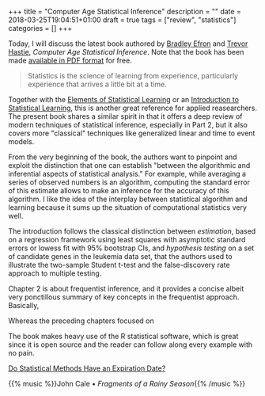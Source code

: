 +++
title = "Computer Age Statistical Inference"
description = ""
date = 2018-03-25T19:04:51+01:00
draft = true
tags = ["review", "statistics"]
categories = []
+++

Today, I will discuss the latest book authored by [Bradley Efron](http://statweb.stanford.edu/~ckirby/brad/) and [Trevor Hastie](https://web.stanford.edu/~hastie/), *Computer Age Statistical Inference*. Note that the book has been made [available in PDF format](https://web.stanford.edu/~hastie/CASI/) for free. 

<!--more-->

> Statistics is the science of learning from experience, particularly experience that arrives a little bit at a time.

Together with the [Elements of Statistical Learning](https://web.stanford.edu/~hastie/ElemStatLearn/) or an [Introduction to Statistical Learning](http://www-bcf.usc.edu/~gareth/ISL/), this is another great reference for applied reasearchers. The present book shares a similar spirit in that it offers a deep review of modern techniques of statistical inference, especially in Part 2, but it also covers more "classical" techniques like generalized linear and time to event models. 

From the very beginning of the book, the authors want to pinpoint and exploit the distinction that one can establish "between the algorithmic and inferential aspects of statistical analysis." For example, while averaging a series of observed numbers is an algorithm, computing the standard error of this estimate allows to make an inference for the accuracy of this algorithm. I like the idea of the interplay between statistical algorithm and learning because it sums up the situation of computational statistics very well.

The introduction follows the classical distinction between *estimation*, based on a regression framework using least squares with asymptotic standard errors or lowess fit with 95% bootstrap CIs, and *hypothesis testing* on a set of candidate genes in the leukemia data set, that the authors used to illustrate the two-sample Student t-test and the false-discovery rate approach to multiple testing.

Chapter 2 is about frequentist inference, and it provides a concise albeit very ponctillous summary of key concepts in the frequentist approach. Basically, 

Whereas the preceding chapters focused on


The book makes heavy use of the R statistical software, which is great since it is open source and the reader can follow along every example with no pain.


[Do Statistical Methods Have an Expiration Date?](http://andrewgelman.com/2018/04/11/statistical-methods-expiration-date-talk-noon-mon-16-apr-university-pennsylvania/)

{{% music %}}John Cale • *Fragments of a Rainy Season*{{% /music %}}
